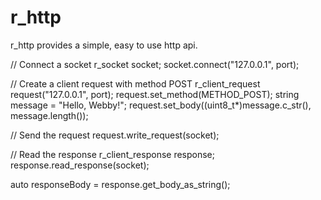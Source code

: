 # r_http

r_http provides a simple, easy to use http api.

// Connect a socket
r_socket socket;
socket.connect("127.0.0.1", port);

// Create a client request with method POST
r_client_request request("127.0.0.1", port);
request.set_method(METHOD_POST);
string message = "Hello, Webby!";
request.set_body((uint8_t*)message.c_str(), message.length());

// Send the request
request.write_request(socket);

// Read the response
r_client_response response;
response.read_response(socket);

auto responseBody = response.get_body_as_string();
